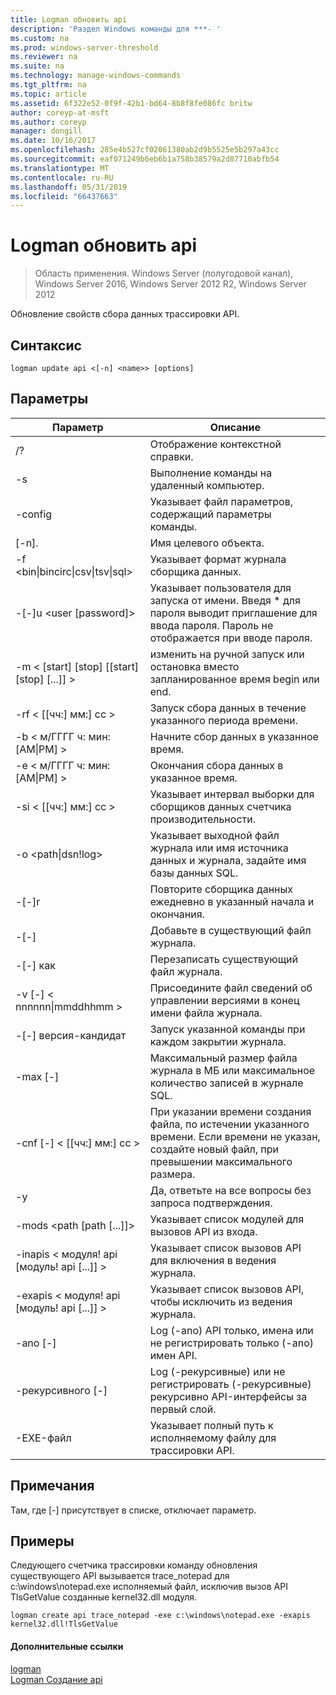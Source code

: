 ```yaml
---
title: Logman обновить api
description: 'Раздел Windows команды для ***- '
ms.custom: na
ms.prod: windows-server-threshold
ms.reviewer: na
ms.suite: na
ms.technology: manage-windows-commands
ms.tgt_pltfrm: na
ms.topic: article
ms.assetid: 6f322e52-0f9f-42b1-bd64-8b8f8fe086fc britw
author: coreyp-at-msft
ms.author: coreyp
manager: dongill
ms.date: 10/16/2017
ms.openlocfilehash: 285e4b527cf02061380ab2d9b5525e5b297a43cc
ms.sourcegitcommit: eaf071249b6eb6b1a758b38579a2d87710abfb54
ms.translationtype: MT
ms.contentlocale: ru-RU
ms.lasthandoff: 05/31/2019
ms.locfileid: "66437663"
---
```

# <a name="logman-update-api"></a>Logman обновить api

>Область применения. Windows Server (полугодовой канал), Windows Server 2016, Windows Server 2012 R2, Windows Server 2012

Обновление свойств сбора данных трассировки API.  

## <a name="syntax"></a>Синтаксис  
```  
logman update api <[-n] <name>> [options]  
```  
## <a name="parameters"></a>Параметры  

|                    Параметр                     |                                                                               Описание                                                                               |
|--------------------------------------------------|-------------------------------------------------------------------------------------------------------------------------------------------------------------------------|
|                        /?                        |                                                                    Отображение контекстной справки.                                                                     |
|                -s <computer name>                |                                                          Выполнение команды на удаленный компьютер.                                                          |
|                 -config <value>                  |                                                         Указывает файл параметров, содержащий параметры команды.                                                         |
|                   [-n]. <name>                    |                                                                       Имя целевого объекта.                                                                        |
| -f <bin&#124;bincirc&#124;csv&#124;tsv&#124;sql> |                                                            Указывает формат журнала сборщика данных.                                                             |
|             -[-]u <user [password]>              | Указывает пользователя для запуска от имени. Введя \* для пароля выводит приглашение для ввода пароля. Пароль не отображается при вводе пароля. |
|    -m < [start] [stop] [[start] [stop] [...]] >    |                                                изменить на ручной запуск или остановка вместо запланированное время begin или end.                                                 |
|                -rf < [[чч:] мм:] сс >                |                                                        Запуск сбора данных в течение указанного периода времени.                                                         |
|        -b < м/ГГГГ ч: мин: [AM&#124;PM] >         |                                                              Начните сбор данных в указанное время.                                                               |
|        -e < м/ГГГГ ч: мин: [AM&#124;PM] >         |                                                               Окончания сбора данных в указанное время.                                                                |
|                -si < [[чч:] мм:] сс >                |                                                 Указывает интервал выборки для сборщиков данных счетчика производительности.                                                  |
|              -o <path&#124;dsn!log>              |                                              Указывает выходной файл журнала или имя источника данных и журнала, задайте имя базы данных SQL.                                               |
|                      -[-]r                       |                                                  Повторите сборщика данных ежедневно в указанный начала и окончания.                                                  |
|                      -[-]                       |                                                                     Добавьте в существующий файл журнала.                                                                     |
|                      -[-] как                      |                                                                     Перезаписать существующий файл журнала.                                                                     |
|           -v [-] < nnnnnn&#124;mmddhhmm >           |                                                   Присоедините файл сведений об управлении версиями в конец имени файла журнала.                                                   |
|                  -[-] версия-кандидат <task>                   |                                                         Запуск указанной команды при каждом закрытии журнала.                                                          |
|                 -max [-] <value>                  |                                                 Максимальный размер файла журнала в МБ или максимальное количество записей в журнале SQL.                                                  |
|              -cnf [-] < [[чч:] мм:] сс >              |     При указании времени создания файла, по истечении указанного времени. Если времени не указан, создайте новый файл, при превышении максимального размера.     |
|                        -y                        |                                                             Да, ответьте на все вопросы без запроса подтверждения.                                                              |
|            -mods <path [path [...]]>             |                                                          Указывает список модулей для вызовов API из входа.                                                           |
|     -inapis < модуля! api [модуль! api [...]] >      |                                                         Указывает список вызовов API для включения в ведения журнала.                                                          |
|     -exapis < модуля! api [модуль! api [...]] >      |                                                        Указывает список вызовов API, чтобы исключить из ведения журнала.                                                         |
|                     -ano [-]                      |                                                     Log (-ano) API только, имена или не регистрировать только (-ano) имен API.                                                     |
|                  -рекурсивного [-]                   |                                          Log (-рекурсивные) или не регистрировать (-рекурсивные) рекурсивно API-интерфейсы за первый слой.                                           |
|                   -EXE-файл <value>                   |                                                        Указывает полный путь к исполняемому файлу для трассировки API.                                                        |

## <a name="remarks"></a>Примечания  
Там, где [-] присутствует в списке, отключает параметр.  
## <a name="BKMK_examples"></a>Примеры  
Следующего счетчика трассировки команду обновления существующего API вызывается trace_notepad для c:\windows\notepad.exe исполняемый файл, исключив вызов API TlsGetValue созданные kernel32.dll модуля.  
```  
logman create api trace_notepad -exe c:\windows\notepad.exe -exapis kernel32.dll!TlsGetValue  
```  
#### <a name="additional-references"></a>Дополнительные ссылки  
[logman](logman.md)  
[Logman Создание api](logman-create-api.md)  

